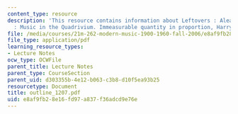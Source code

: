 ```yaml
---
content_type: resource
description: 'This resource contains information about Leftovers : Aleatory, Introduction
  : Music in the Quadrivium. Immeasurable quantity in proportion, Harry Partch.'
file: /media/courses/21m-262-modern-music-1900-1960-fall-2006/e8af9fb28e16fd97a837f36adcd9e76e_outline_1207.pdf
file_type: application/pdf
learning_resource_types:
- Lecture Notes
ocw_type: OCWFile
parent_title: Lecture Notes
parent_type: CourseSection
parent_uid: d303355b-4e12-b063-c3b8-d10f5ea93b25
resourcetype: Document
title: outline_1207.pdf
uid: e8af9fb2-8e16-fd97-a837-f36adcd9e76e
---
```

